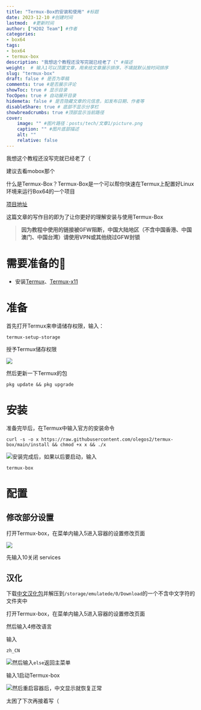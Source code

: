 ```yaml
---
title: "Termux-Box的安装和使用" #标题
date: 2023-12-10 #创建时间
lastmod:  #更新时间
author: ["H2O2 Team"] #作者
categories: 
- box64
tags: 
- box64
- termux-box
description: "我想这个教程还没写完就已经老了（" #描述
weight:  # 输入1可以顶置文章，用来给文章展示排序，不填就默认按时间排序
slug: "termux-box"
draft: false # 是否为草稿
comments: true #是否展示评论
showToc: true # 显示目录
TocOpen: true # 自动展开目录
hidemeta: false # 是否隐藏文章的元信息，如发布日期、作者等
disableShare: true # 底部不显示分享栏
showbreadcrumbs: true #顶部显示当前路径
cover:
    image: "" #图片路径：posts/tech/文章1/picture.png
    caption: "" #图片底部描述
    alt: ""
    relative: false
--- 
```


我想这个教程还没写完就已经老了（

建议去看mobox那个
<!--more-->



什么是Termux-Box？Termux-Box是一个可以帮你快速在Termux上配置好Linux环境来运行Box64的一个项目

[项目地址](https://github.com/olegos2/termux-box)

这篇文章的写作目的即为了让你更好的理解安装与使用Termux-Box

> **因为教程中使用的链接被GFW阻断，中国大陆地区（不含中国香港、中国澳门、中国台湾）请使用VPN或其他绕过GFW封锁**

# 需要准备的🤔

+   安装[Termux](https://f-droid.org/repo/com.termux_118.apk)、[Termux-x11](https://raw.githubusercontent.com/olegos2/termux-box/main/components/termux-x11-arm64-v8a-debug.apk)
    

# 准备

首先打开Termux来申请储存权限，输入：

```auto
termux-setup-storage
```

授予Termux储存权限

![](https://jsproxy.vofficial.cc/gh/H2O2-Team/imgs/termux-box-1.webp)

然后更新一下Termux的包

```auto
pkg update && pkg upgrade
```

# 安装

准备完毕后，在Termux中输入官方的安装命令

```auto
curl -s -o x https://raw.githubusercontent.com/olegos2/termux-box/main/install && chmod +x x && ./x
```

![](https://picshack.net/ib/3tfUU3zh5S.jpg)安装完成后，如果以后要启动，输入

```auto
termux-box
```

# 配置

## 修改部分设置

打开Termux-box，在菜单内输入5进入容器的设置修改页面

![](https://jsproxy.vofficial.cc/gh/H2O2-Team/imgs/termux-box-4.webp)

先输入10关闭 services

## 汉化

下载[中文汉化包](https://alist.vofficial233.com/%E6%9D%82%E7%89%A9/Box64/termux-box%E6%B1%89%E5%8C%96.zip)并解压到`/storage/emulatede/0/Download`的一个不含中文字符的文件夹中

打开Termux-box，在菜单内输入5进入容器的设置修改页面

然后输入4修改语言

输入

```auto
zh_CN
```

![](https://jsproxy.vofficial.cc/gh/H2O2-Team/imgs/termux-box-5.webp)然后输入`else`返回主菜单

输入1启动Termux-box

![](https://jsproxy.vofficial.cc/gh/H2O2-Team/imgs/termux-box-6.webp)然后重启容器后，中文显示就恢复正常

太困了下次再接着写（
